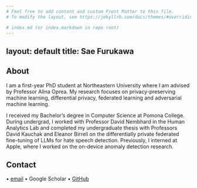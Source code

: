 ```yaml
---
# Feel free to add content and custom Front Matter to this file.
# To modify the layout, see https://jekyllrb.com/docs/themes/#overriding-theme-defaults

# index.md (or index.markdown in repo root)
---
```

layout: default
title: Sae Furukawa
---
## About
I am a first-year PhD student at Northeastern University where I am advised by Professor Alina Oprea. My research focuses on privacy-preserving machine learning, differential privacy, federated learning and adversarial machine learning.

I received my Bachelor’s degree in Computer Science at Pomona College. During undergrad, I worked with Professor David Nembhard in the Human Analytics Lab and completed my undergraduate thesis with Professors David Kauchak and Eleanor Birrell on the differentially private federated fine-tuning of LLMs for hate speech detection. Previously, I interned at Apple, where I worked on the on-device anomaly detection research.

## Contact
• [email](mailto:furukawa.s@northeastern.edu) • Google Scholar • [GitHub](https://github.com/Saefurukawa)

